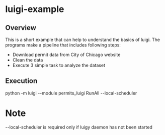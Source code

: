 # luigi-example

## Overview

This is a short example that can help to understand the basics of luigi. The programs make a pipeline that includes following steps:
* Download permit data from City of Chicago website
* Clean the data
* Execute 3 simple task to analyze the dataset

## Execution

python -m luigi --module permits_luigi RunAll --local-scheduler

# Note
--local-scheduler is required only if luigy daemon has not been started
